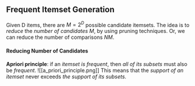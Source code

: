 ## Frequent Itemset Generation
Given D items, there are $M = 2^D$ possible candidate itemsets.
The idea is to _reduce_ the _number of candidates_ $M$, by using pruning techniques. 
Or, we can reduce the number of comparisons $NM$.

#### Reducing Number of Candidates
__Apriori principle__: if an _itemset is frequent_, then _all of its subsets_ must also be _frequent_.
![[a_priori_principle.png]]
This means that the _support of an itemset_ never exceeds _the support of its subsets_. 

